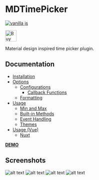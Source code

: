 MDTimePicker
========
[![vanilla js](https://img.shields.io/npm/dt/@dmuy/timepicker?style=flat-square)](https://www.npmjs.com/package/@dmuy/timepicker)

<a href='https://ko-fi.com/dionleeuy' target='_blank'><img height='36' style='border:0px;height:36px;' src='https://cdn.ko-fi.com/cdn/kofi1.png?v=3' border='0' alt='Buy Me a Coffee at ko-fi.com' /></a>

Material design inspired time picker plugin.

## Documentation
* [Installation](https://github.com/dmuy/MDTimePicker/wiki/Installation)
* [Options](https://github.com/dmuy/MDTimePicker/wiki/Options)
  * [Configurations](https://github.com/dmuy/MDTimePicker/wiki/Options#configurations)
    * [Callback Functions](https://github.com/dmuy/MDTimePicker/wiki/Options#callback-functions)
  * [Formatting](https://github.com/dmuy/MDTimePicker/wiki/Options#formatting)
* [Usage](https://github.com/dmuy/MDTimePicker/wiki/Usage)
  * [Min and Max](https://github.com/dmuy/MDTimePicker/wiki/Usage#min-and-max)
  * [Built-in Methods](https://github.com/dmuy/MDTimePicker/wiki/Usage#usable-built-in-methods)
  * [Event Handling](https://github.com/dmuy/MDTimePicker/wiki/Usage#event)
  * [Themes](https://github.com/dmuy/MDTimePicker/wiki/Usage#themes)
* [Usage (Vue)](https://github.com/dmuy/MDTimePicker/wiki/Usage-(Vue))
  * [Nuxt](https://github.com/dmuy/MDTimePicker/wiki/Usage-(Vue)#nuxt)

**[DEMO](https://dmuy.github.io/MDTimePicker/)**

## Screenshots
![alt text](https://i.imgur.com/M7Jb5H3.png "TimePicker: Hour")
![alt text](https://i.imgur.com/LmIkHoU.png "TimePicker: Minute")
![alt text](https://i.imgur.com/WyS2aHd.png "TimePicker: Dark")
![alt text](https://i.imgur.com/kNqqKMZ.png "TimePicker: 24-hour mode")
